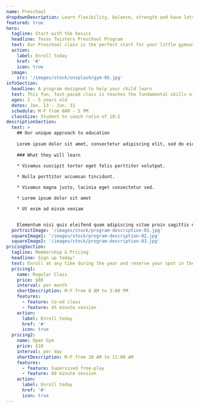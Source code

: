 ```yaml
---
name: Preschool
dropdownDescription: Learn flexibility, balance, strength and have lots of fun!
featured: true
hero:
  tagline: Start with the basics
  headline: Texas Twisters Preschool Program
  text: Our Preschool class is the perfect start for your little gymnast to learn flexibility, balance, strength, and have lots of fun!
  action:
    label: Enroll today
    href: '#'
    icon: true
  image:
    src: '/images/stock/unsplash/gym-05.jpg'
infoSection:
  headline: A program designed to help your child learn
  text: This fun, fast-paced class is teaches the fundamental skills of gymnastics. Children work on gross motor skills and body awareness as well as group participation activities.
  ages: 2 - 5 years old
  dates: Jan. 13 - Jun. 31
  schedule: M-F from 8AM - 5 PM
  classSize: Student to coach ratio of 10:1
descriptionSection:
  text: >
    ## Our unique approach to education
            
    Lorem ipsum dolor sit amet, consectetur adipiscing elit, sed do eiusmod tempor incididunt ut labore et dolore magna aliqua. Nisl pretium fusce id velit ut. Id porta nibh venenatis cras sed felis eget velit. Ut morbi tincidunt augue interdum velit. Ipsum faucibus vitae aliquet nec ullamcorper sit amet. Viverra orci sagittis eu volutpat odio facilisis mauris. Diam quis enim lobortis scelerisque fermentum. Viverra mauris in aliquam sem fringilla. 
        
    ### What they will learn
          
    * Vivamus suscipit tortor eget felis porttitor volutpat.

    * Nulla porttitor accumsan tincidunt.

    * Vivamus magna justo, lacinia eget consectetur sed.

    * Lorem ipsum dolor sit amet

    * Ut enim ad minim veniam


    Elementum nisi quis eleifend quam adipiscing vitae proin sagittis nisl. Viverra vitae congue eu consequat ac felis donec et odio. Euismod nisi porta lorem mollis aliquam ut porttitor. Sed nisi lacus sed viverra tellus. Augue lacus viverra vitae congue eu consequat ac felis donec. Elementum pulvinar etiam non quam lacus. Ut venenatis tellus in metus vulputate. Ultrices dui sapien eget mi proin sed libero enim. Id velit ut tortor pretium viverra suspendisse.
  portraitImage: '/images/stock/program-description-01.jpg'
  squareImage1: '/images/stock/program-description-02.jpg'
  squareImage2: '/images/stock/program-description-03.jpg'
pricingSection:
  tagline: Membership & Pricing
  headline: Sign up today!
  text: Enroll at any time during the year and reserve your spot in the class. Our curriculum makes learning fun and safe.
  pricing1:
    name: Regular Class
    price: $80
    interval: per month
    shortDescription: M-F from 8 AM to 3:00 PM
    features:
      - feature: Co-ed class
      - feature: 45 minute session
    action:
      label: Enroll today
      href: '#'
      icon: true
  pricing2:
    name: Open Gym
    price: $10
    interval: per day
    shortDescription: M-F from 10 AM to 11:00 AM
    features:
      - feature: Supervised free-play
      - feature: 60 minute session
    action:
      label: Enroll today
      href: '#'
      icon: true
---
```

